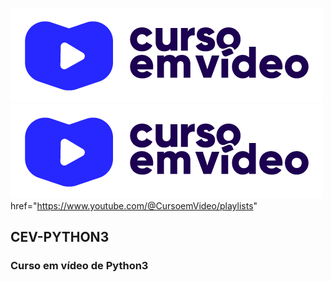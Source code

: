 [![Title](https://github.com/TOPTOPUNIVERSE/CEV-PYTHON3/blob/main/images/logo_curso_em_video.png)](https://www.youtube.com/@CursoemVideo/playlists)
 ![alt text](https://github.com/TOPTOPUNIVERSE/CEV-PYTHON3/blob/main/images/logo_curso_em_video.png) href="https://www.youtube.com/@CursoemVideo/playlists"
 ## CEV-PYTHON3
 ### Curso em vídeo de Python3
